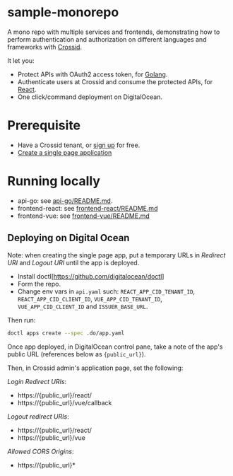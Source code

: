 # sample-monorepo

A mono repo with multiple services and frontends, demonstrating how to perform authentication and authorization on different languages and frameworks with [Crossid](https://crossid.io).

It let you:

- Protect APIs with OAuth2 access token, for [Golang](./api-go).
- Authenticate users at Crossid and consume the protected APIs, for [React](./frontend-react).
- One click/command deployment on DigitalOcean.

# Prerequisite

- Have a Crossid tenant, or [sign up](https://crossid.io/signup) for free.
- [Create a single page application](https://developer.crossid.io/docs/guides/howto/add-spa-app)

# Running locally

- api-go: see [api-go/README.md](./api-go/README.md).
- frontend-react: see [frontend-react/README.md](./frontend-react/README.md)
- frontend-vue: see [frontend-vue/README.md](./frontend-vue/README.md)

## Deploying on Digital Ocean

Note: when creating the single page app, put a temporary URLs in _Redirect URI_ and _Logout URI_ until the app is deployed.

- Install doctl[https://github.com/digitalocean/doctl]
- Form the repo.
- Change env vars in `api.yaml` such: `REACT_APP_CID_TENANT_ID`, `REACT_APP_CID_CLIENT_ID`, `VUE_APP_CID_TENANT_ID`, `VUE_APP_CID_CLIENT_ID` and `ISSUER_BASE_URL`.

Then run:

```bash
doctl apps create --spec .do/app.yaml
```

Once app deployed, in DigitalOcean control pane, take a note of the app's public URL (references below as `{public_url}`).

Then, in Crossid admin's application page, set the following:

_Login Redirect URIs_:

- https://{public_url}/react/
- https://{public_url}/vue/callback

_Logout redirect URIs_:

- https://{public_url}/react/
- https://{public_url}/vue

_Allowed CORS Origins_:

- https://{public_url}\*

<!-- START readme-templates/samples-footer.mustache -->
<!-- END readme-templates/samples-footer.mustache -->
